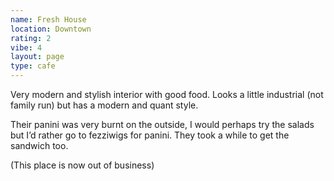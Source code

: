 ```yaml
---
name: Fresh House
location: Downtown
rating: 2
vibe: 4
layout: page
type: cafe
---
```

Very modern and stylish interior with good food. Looks a little industrial (not family run) but has a modern and quant style. 

Their panini was very burnt on the outside, I would perhaps try the salads but I’d rather go to fezziwigs for panini. They took a while to get the sandwich too.

(This place is now out of business)